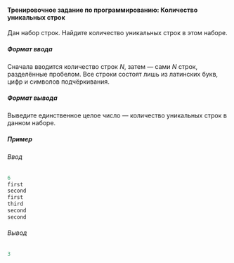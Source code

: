#### Тренировочное задание по программированию: Количество уникальных строк ####

Дан набор строк. Найдите количество уникальных строк в этом наборе.

##### Формат ввода #####
Сначала вводится количество строк *N*, затем — сами *N* строк, разделённые пробелом. Все строки состоят лишь из латинских букв, цифр и символов подчёркивания.

##### Формат вывода #####
Выведите единственное целое число — количество уникальных строк в данном наборе.

##### Пример #####
###### Ввод ######
```objectivec
6
first
second
first
third
second
second
```

###### Вывод ######
```objectivec
3
```